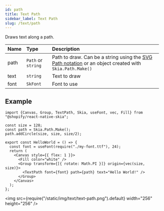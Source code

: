 ```yaml
---
id: path
title: Text Path
sidebar_label: Text Path
slug: /text/path
---
```


Draws text along a path.

| Name        | Type               |  Description                                                 |
|:------------|:-------------------|:-------------------------------------------------------------|
| path        | `Path` or `string` | Path to draw. Can be a string using the [SVG Path notation](https://developer.mozilla.org/en-US/docs/Web/SVG/Tutorial/Paths#line_commands) or an object created with `Skia.Path.Make()` |
| text        | `string`           | Text to draw                                                 |
| font        | `SkFont`             | Font to use                                                  |

## Example

```tsx twoslash
import {Canvas, Group, TextPath, Skia, useFont, vec, Fill} from "@shopify/react-native-skia";

const size = 128;
const path = Skia.Path.Make();
path.addCircle(size, size, size/2);

export const HelloWorld = () => {
  const font = useFont(require("./my-font.ttf"), 24);
  return (
    <Canvas style={{ flex: 1 }}>
      <Fill color="white" />
      <Group transform={[{ rotate: Math.PI }]} origin={vec(size, size)}>
        <TextPath font={font} path={path} text="Hello World!" />
      </Group>
    </Canvas>
  );
};
```

<img src={require("/static/img/text/text-path.png").default} width="256" height="256" />
